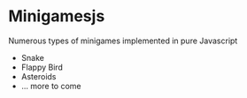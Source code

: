 # Minigamesjs
Numerous types of minigames implemented in pure Javascript
* Snake
* Flappy Bird
* Asteroids
* ... more to come
